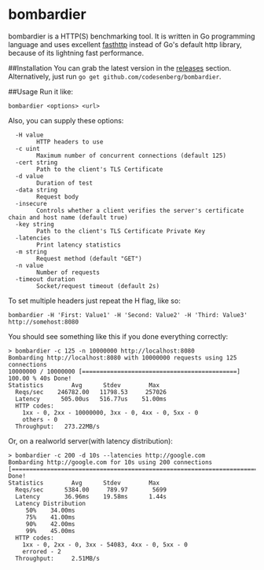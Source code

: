 # bombardier
bombardier is a HTTP(S) benchmarking tool. It is written in Go programming language and uses excellent [fasthttp](https://github.com/valyala/fasthttp) instead of Go's default http library, because of its lightning fast performance.

##Installation
You can grab the latest version in the [releases](https://github.com/codesenberg/bombardier/releases) section.
Alternatively, just run `go get github.com/codesenberg/bombardier`.

##Usage
Run it like:
```
bombardier <options> <url>
```
Also, you can supply these options:
```
  -H value
        HTTP headers to use
  -c uint
        Maximum number of concurrent connections (default 125)
  -cert string
        Path to the client's TLS Certificate
  -d value
        Duration of test
  -data string
        Request body
  -insecure
        Controls whether a client verifies the server's certificate chain and host name (default true)
  -key string
        Path to the client's TLS Certificate Private Key
  -latencies
        Print latency statistics
  -m string
        Request method (default "GET")
  -n value
        Number of requests
  -timeout duration
        Socket/request timeout (default 2s)
```
To set multiple headers just repeat the H flag, like so:
```
bombardier -H 'First: Value1' -H 'Second: Value2' -H 'Third: Value3' http://somehost:8080
```
You should see something like this if you done everything correctly:
```
> bombardier -c 125 -n 10000000 http://localhost:8080
Bombarding http://localhost:8080 with 10000000 requests using 125 connections
10000000 / 10000000 [============================================] 100.00 % 40s Done!
Statistics        Avg      Stdev        Max
  Reqs/sec    246782.00   11798.53     257026
  Latency      505.00us   516.77us    51.00ms
  HTTP codes:
    1xx - 0, 2xx - 10000000, 3xx - 0, 4xx - 0, 5xx - 0
    others - 0
  Throughput:   273.22MB/s
```
Or, on a realworld server(with latency distribution):
```
> bombardier -c 200 -d 10s --latencies http://google.com
Bombarding http://google.com for 10s using 200 connections
[==========================================================================]10s Done!
Statistics        Avg      Stdev        Max
  Reqs/sec      5384.00     789.97       5699
  Latency       36.96ms    19.58ms      1.44s
  Latency Distribution
     50%    34.00ms
     75%    41.00ms
     90%    42.00ms
     99%    45.00ms
  HTTP codes:
    1xx - 0, 2xx - 0, 3xx - 54083, 4xx - 0, 5xx - 0
    errored - 2
  Throughput:     2.51MB/s
```
